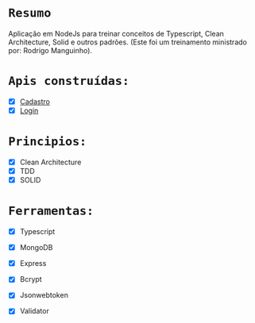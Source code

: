 # `Resumo`
Aplicação em NodeJs para treinar conceitos de Typescript, Clean Architecture, Solid e outros padrões. (Este foi um treinamento ministrado por: Rodrigo Manguinho).

# `Apis construídas:`
- [x] [Cadastro](./requirements/signup-requirement.md) <br>
- [x] [Login](./requirements/login-requirement.md) <br>

# `Principios:`
- [x] Clean Architecture <br>
- [x] TDD <br>
- [x] SOLID <br>

# `Ferramentas:`
- [x] Typescript <br>
- [x] MongoDB <br>
- [x] Express <br>
- [x] Bcrypt <br>
- [x] Jsonwebtoken <br>
- [x] Validator <br>

